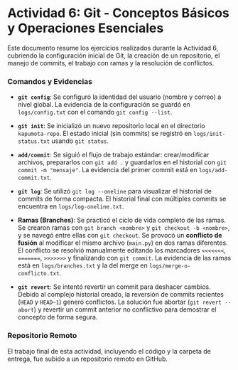# Actividad 6: Git - Conceptos Básicos y Operaciones Esenciales

Este documento resume los ejercicios realizados durante la Actividad 6, cubriendo la configuración inicial de Git, la creación de un repositorio, el manejo de commits, el trabajo con ramas y la resolución de conflictos.

### Comandos y Evidencias

* **`git config`**: Se configuró la identidad del usuario (nombre y correo) a nivel global. La evidencia de la configuración se guardó en `logs/config.txt` con el comando `git config --list`.

* **`git init`**: Se inicializó un nuevo repositorio local en el directorio `kapumota-repo`. El estado inicial (sin commits) se registró en `logs/init-status.txt` usando `git status`.

* **`add/commit`**: Se siguió el flujo de trabajo estándar: crear/modificar archivos, prepararlos con `git add .` y guardarlos en el historial con `git commit -m "mensaje"`. La evidencia del primer commit está en `logs/add-commit.txt`.

* **`git log`**: Se utilizó `git log --oneline` para visualizar el historial de commits de forma compacta. El historial final con múltiples commits se encuentra en `logs/log-oneline.txt`.

* **Ramas (Branches)**: Se practicó el ciclo de vida completo de las ramas. Se crearon ramas con `git branch <nombre>` y `git checkout -b <nombre>`, y se navegó entre ellas con `git checkout`. Se provocó un **conflicto de fusión** al modificar el mismo archivo (`main.py`) en dos ramas diferentes. El conflicto se resolvió manualmente editando los marcadores `<<<<<<<`, `=======`, `>>>>>>>` y finalizando con `git commit`. La evidencia de las ramas está en `logs/branches.txt` y la del merge en `logs/merge-o-conflicto.txt`.

* **`git revert`**: Se intentó revertir un commit para deshacer cambios. Debido al complejo historial creado, la reversión de commits recientes (`HEAD` y `HEAD~1`) generó conflictos. La solución fue abortar (`git revert --abort`) y revertir un commit anterior no conflictivo para demostrar el concepto de forma segura.

### Repositorio Remoto

El trabajo final de esta actividad, incluyendo el código y la carpeta de entrega, fue subido a un repositorio remoto en GitHub.
